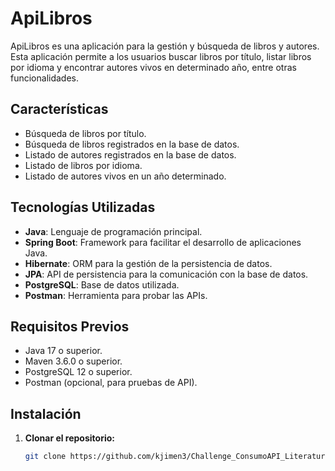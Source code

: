 # ApiLibros

ApiLibros es una aplicación para la gestión y búsqueda de libros y autores. 
Esta aplicación permite a los usuarios buscar libros por título, listar libros por idioma y encontrar autores vivos en determinado año, entre otras funcionalidades.

## Características

- Búsqueda de libros por título.
- Búsqueda de libros registrados en la base de datos.
- Listado de autores registrados en la base de datos.
- Listado de libros por idioma.
- Listado de autores vivos en un año determinado.

## Tecnologías Utilizadas

- **Java**: Lenguaje de programación principal.
- **Spring Boot**: Framework para facilitar el desarrollo de aplicaciones Java.
- **Hibernate**: ORM para la gestión de la persistencia de datos.
- **JPA**: API de persistencia para la comunicación con la base de datos.
- **PostgreSQL**: Base de datos utilizada.
- **Postman**: Herramienta para probar las APIs.

## Requisitos Previos

- Java 17 o superior.
- Maven 3.6.0 o superior.
- PostgreSQL 12 o superior.
- Postman (opcional, para pruebas de API).

## Instalación

1. **Clonar el repositorio:**

   ```sh
   git clone https://github.com/kjimen3/Challenge_ConsumoAPI_Literatura.git
